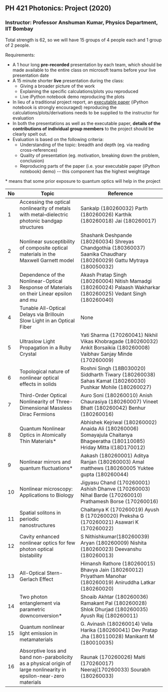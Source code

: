 ## PH 421 Photonics: Project (2020)

### **Instructor:** Professor Anshuman Kumar, Physics Department, IIT Bombay

Total strength is 62, so we will have 15 groups of 4 people each and 1 group of 2 people.

Requirements:

- A 1 hour long **pre-recorded** presentation by each team, which should be made available to the entire class on microsoft teams before your live presentation date
- A 15 minute shorter **live** presentation during the class:
  - Giving a broader picture of the work
  - Explaining the specific calculations/plots you reproduced
  - Live iPython notebook demo reproducing the plots
- In lieu of a traditional project report, an [executable paper](https://www.nature.com/articles/s42005-020-00403-4) (iPython notebook is strongly encouraged) reproducing the calculations/plots/derivations needs to be supplied to the instructor for evaluation
- In both the presentations as well as the executable paper, **details of the contributions of individual group members** to the project should be clearly spelt out.
- Evaluation is based on the following criteria:
  - Understanding of the topic: breadth and depth (eg. via reading cross-references)
  - Quality of presentation (eg. motivation, breaking down the problem, conclusion)
  - Reproducing parts of the paper (i.e. your executable paper (iPython notebook) demo) -- this component has the highest weightage

\* means that some prior exposure to quantum optics will help in the project

|**No**| **Topic** | **Reference** |
| --- | --- | --- |
| 1 | Accessing the optical nonlinearity of metals with metal–dielectric photonic bandgap structures | Sankalp (180260032) Parth (180260026) Karthik (180260018) Jai (180260017) |
| 2 | Nonlinear susceptibility of composite optical materials in the Maxwell Garnett model | Shashank Deshpande (180260034) Shreyas Chandgothia (180360037) Saanika Chaudhary (180260029) Gattu Mytraya (180050032) |
| 3 | Dependence of the Nonlinear-Optical Response of Materials on their Linear epsilon and mu | Akash Pratap Singh (180260004) Nitish Mamadgi (180260024) Palaash Wakharkar (180260025) Vedant Singh (180260040) |
| 4 | Tunable All-Optical Delays via Brillouin Slow Light in an Optical Fiber | None |
| 5 | Ultraslow Light Propagation in a Ruby Crystal | Yati Sharma (170260041) Nikhil Vikas Khobragade (180260032) Ankit Borsaikia (180260008) Vaibhav Sanjay Minde (170260009) |
| 6 | Topological nature of nonlinear optical effects in solids | Roshni Singh (18B030020) Siddharth Tiwary (180260038) Sahas Kamat (180260030) Pushkar Mohile (180260027) |
| 7 | Third-Order Optical Nonlinearity of Three-Dimensional Massless Dirac Fermions | Auro Soni (180260010) Anish Chaurasiya (180260007) Vineet Bhatt (180260042) Benhur (180260016) |
| 8 | Quantum Nonlinear Optics in Atomically Thin Materials\* | Abhishek Kejriwal (180260002) Anaida Ali (180260006) Somayajula Chaitanya Bhageeratha (180110085) Hriday Mitta l(18D170012) |
| 9 | Nonlinear mirrors and quantum fluctuations\* | Aakash (180260001) Aditya Ranjan (180260003) Amal matthews (180260005 Yuktee gupta (180260044) |
| 10 | Nonlinear microscopy: Applications to Biology | Jigyasu Chand (170260001) Ashish Dhanve (170260003) Nihal Barde (170260010) Prathamesh Borse (170260016) |
| 11 | Spatial solitons in periodic nanostructures | Chaitanya K (170260019) Ayush B (170260020) Preksha G (170260021) Asawari K (170260022) |
| 12 | Cavity enhanced nonlinear optics for few photon optical bistability | S Nithishkumar(180260039) Aryan (180260009) Nishita (180260023) Deevanshu (180260013) |
| 13 | All-Optical Stern-Gerlach Effect | Himansh Rathore (180260015) Bhavya Jain (180260012) Priyatham Manohar (180260019) Aniruddha Latkar (180260020) |
| 14 | Two photon entanglement via parametric downconversion\* | Shoaib Akhtar (180260036) Ramakant Pal (180260028) Shlok Dhurjad (180260035) Ayush Raj (180260011) |
| 15 | Quantum nonlinear light emission in metamaterials | G. Avinash (180260014) Vella Harika (180260041) Dev Pratap Jha (180110028) Manikantt M (180010035) |
| 16 | Absorptive loss and band non-parabolicity as a physical origin of large nonlinearity in epsilon-near-zero materials | Raunak (170260026) Malti (170260017) Neeraj(170260033) Sourabh (180260033) |
